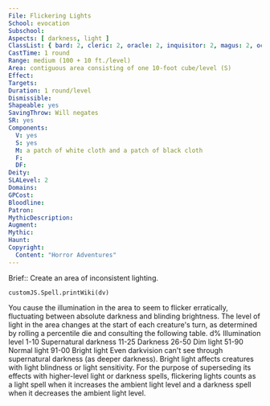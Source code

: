 ```yaml
---
File: Flickering Lights
School: evocation
Subschool: 
Aspects: [ darkness, light ]
ClassList: { bard: 2, cleric: 2, oracle: 2, inquisitor: 2, magus: 2, occultist: 2, shaman: 2, sorcerer: 2, wizard: 2 }
CastTime: 1 round
Range: medium (100 + 10 ft./level)
Area: contiguous area consisting of one 10-foot cube/level (S)
Effect: 
Targets: 
Duration: 1 round/level
Dismissible: 
Shapeable: yes
SavingThrow: Will negates
SR: yes
Components:
  V: yes
  S: yes
  M: a patch of white cloth and a patch of black cloth
  F: 
  DF: 
Deity: 
SLALevel: 2
Domains: 
GPCost: 
Bloodline: 
Patron: 
MythicDescription: 
Augment: 
Mythic: 
Haunt: 
Copyright:
  Content: "Horror Adventures"
---
```

Brief:: Create an area of inconsistent lighting.

```dataviewjs
customJS.Spell.printWiki(dv)
```

You cause the illumination in the area to seem to flicker erratically, fluctuating between absolute darkness and blinding brightness. The level of light in the area changes at the start of each creature's turn, as determined by rolling a percentile die and consulting the following table.  d% Illumination level  1-10 Supernatural darkness  11-25 Darkness  26-50 Dim light  51-90 Normal light  91-00 Bright light  Even darkvision can't see through supernatural darkness (as deeper darkness). Bright light affects creatures with light blindness or light sensitivity. For the purpose of superseding its effects with higher-level light or darkness spells, flickering lights counts as a light spell when it increases the ambient light level and a darkness spell when it decreases the ambient light level.
